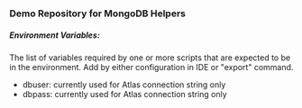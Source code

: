 ### Demo Repository for MongoDB Helpers


##### **Environment Variables**:

The list of variables required by one or more scripts that are expected to be in the environment.
Add by either configuration in IDE or "export" command.

- dbuser: currently used for Atlas connection string only
- dbpass: currently used for Atlas connection string only